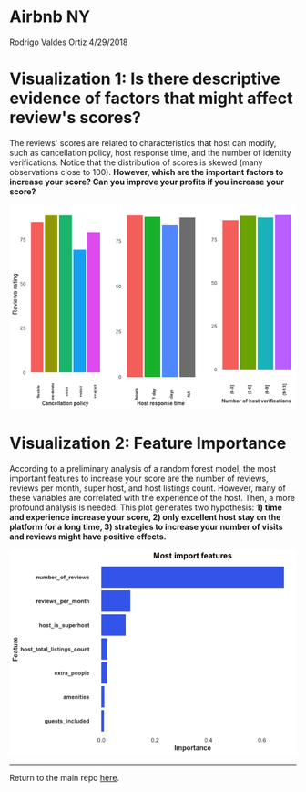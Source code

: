 Airbnb NY
================
Rodrigo Valdes Ortiz
4/29/2018

Visualization 1: Is there descriptive evidence of factors that might affect review's scores?
============================================================================================

The reviews' scores are related to characteristics that host can modify, such as cancellation policy, host response time, and the number of identity verifications. Notice that the distribution of scores is skewed (many observations close to 100). **However, which are the important factors to increase your score? Can you improve your profits if you increase your score?**

![](visual_exp_files/figure-markdown_github/unnamed-chunk-3-1.png)

Visualization 2: Feature Importance
===================================

According to a preliminary analysis of a random forest model, the most important features to increase your score are the number of reviews, reviews per month, super host, and host listings count. However, many of these variables are correlated with the experience of the host. Then, a more profound analysis is needed. This plot generates two hypothesis: **1) time and experience increase your score, 2) only excellent host stay on the platform for a long time, 3) strategies to increase your number of visits and reviews might have positive effects.**

![](visual_exp_files/figure-markdown_github/unnamed-chunk-4-1.png)

------------------------------------------------------------------------

Return to the main repo [here](https://github.com/rodrigovaldes/airbnb-).
